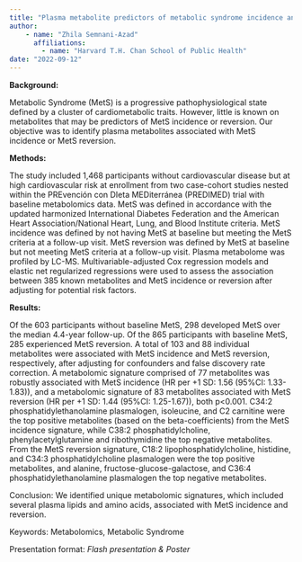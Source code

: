 ```yaml
---
title: "Plasma metabolite predictors of metabolic syndrome incidence and reversion"
author: 
    - name: "Zhila Semnani-Azad"
      affiliations: 
        - name: "Harvard T.H. Chan School of Public Health"
date: "2022-09-12"
---
```


**Background:**

Metabolic Syndrome (MetS) is a progressive pathophysiological state
defined by a cluster of cardiometabolic traits. However, little is known
on metabolites that may be predictors of MetS incidence or reversion.
Our objective was to identify plasma metabolites associated with MetS
incidence or MetS reversion.

**Methods:**

The study included 1,468 participants without cardiovascular disease but
at high cardiovascular risk at enrollment from two case-cohort studies
nested within the PREvención con DIeta MEDiterránea (PREDIMED) trial
with baseline metabolomics data. MetS was defined in accordance with the
updated harmonized International Diabetes Federation and the American
Heart Association/National Heart, Lung, and Blood Institute criteria.
MetS incidence was defined by not having MetS at baseline but meeting
the MetS criteria at a follow-up visit. MetS reversion was defined by
MetS at baseline but not meeting MetS criteria at a follow-up visit.
Plasma metabolome was profiled by LC-MS. Multivariable-adjusted Cox
regression models and elastic net regularized regressions were used to
assess the association between 385 known metabolites and MetS incidence
or reversion after adjusting for potential risk factors.

**Results:**

Of the 603 participants without baseline MetS, 298 developed MetS over
the median 4.4-year follow-up. Of the 865 participants with baseline
MetS, 285 experienced MetS reversion. A total of 103 and 88 individual
metabolites were associated with MetS incidence and MetS reversion,
respectively, after adjusting for confounders and false discovery rate
correction. A metabolomic signature comprised of 77 metabolites was
robustly associated with MetS incidence (HR per +1 SD: 1.56 (95%CI:
1.33-1.83)), and a metabolomic signature of 83 metabolites associated
with MetS reversion (HR per +1 SD: 1.44 (95%CI: 1.25-1.67)), both
p&lt;0.001. C34:2 phosphatidylethanolamine plasmalogen, isoleucine, and
C2 carnitine were the top positive metabolites (based on the
beta-coefficients) from the MetS incidence signature, while C38:2
phosphatidylcholine, phenylacetylglutamine and ribothymidine the top
negative metabolites. From the MetS reversion signature, C18:2
lipophosphatidylcholine, histidine, and C34:3 phosphatidylcholine
plasmalogen were the top positive metabolites, and alanine,
fructose-glucose-galactose, and C36:4 phosphatidylethanolamine
plasmalogen the top negative metabolites. 

Conclusion: We identified unique metabolomic signatures, which included
several plasma lipids and amino acids, associated with MetS incidence
and reversion.

Keywords: Metabolomics, Metabolic Syndrome

Presentation format: *Flash presentation & Poster*
